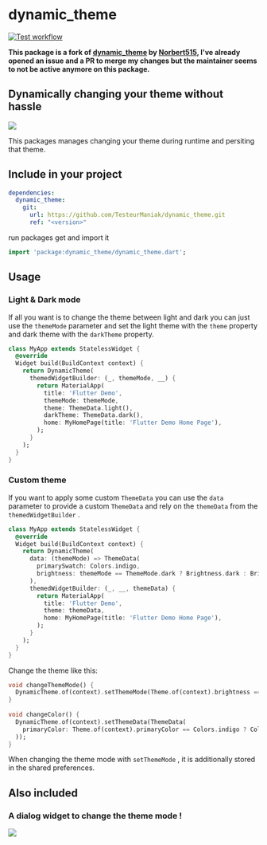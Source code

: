 # dynamic_theme

[![Test workflow](https://github.com/TesteurManiak/dynamic_theme/actions/workflows/tests.yml/badge.svg)](https://github.com/TesteurManiak/dynamic_theme/actions/workflows/tests.yml)

**This package is a fork of [dynamic_theme](https://github.com/Norbert515/dynamic_theme) by [Norbert515](https://github.com/Norbert515), I've already opened an issue and a PR to merge my changes but the maintainer seems to not be active anymore on this package.**

## Dynamically changing your theme without hassle

![](https://github.com/TesteurManiak/dynamic_theme/blob/master/assets/theme.png)

This packages manages changing your theme during runtime and persiting that theme.

## Include in your project

```yaml
dependencies:
  dynamic_theme:
    git:
      url: https://github.com/TesteurManiak/dynamic_theme.git
      ref: "<version>"
```

run packages get and import it

```dart
import 'package:dynamic_theme/dynamic_theme.dart';
```

## Usage

### Light & Dark mode

If all you want is to change the theme between light and dark you can just use the `themeMode` parameter and set the light theme with the `theme` property and dark theme with the `darkTheme` property.

```dart
class MyApp extends StatelessWidget {
  @override
  Widget build(BuildContext context) {
    return DynamicTheme(
      themedWidgetBuilder: (_, themeMode, __) {
        return MaterialApp(
          title: 'Flutter Demo',
          themeMode: themeMode,
          theme: ThemeData.light(),
          darkTheme: ThemeData.dark(),
          home: MyHomePage(title: 'Flutter Demo Home Page'),
        );
      }
    );
  }
}
```

### Custom theme

If you want to apply some custom `ThemeData` you can use the `data` parameter to provide a custom `ThemeData` and rely on the `themeData` from the `themedWidgetBuilder` .

```dart
class MyApp extends StatelessWidget {
  @override
  Widget build(BuildContext context) {
    return DynamicTheme(
      data: (themeMode) => ThemeData(
        primarySwatch: Colors.indigo,
        brightness: themeMode == ThemeMode.dark ? Brightness.dark : Brightness.light,
      ),
      themedWidgetBuilder: (_, __, themeData) {
        return MaterialApp(
          title: 'Flutter Demo',
          theme: themeData,
          home: MyHomePage(title: 'Flutter Demo Home Page'),
        );
      }
    );
  }
}
```

Change the theme like this:

```dart
void changeThemeMode() {
  DynamicTheme.of(context).setThemeMode(Theme.of(context).brightness == Brightness.dark ? ThemeMode.light : ThemeMode.dark);
}
  
void changeColor() {
  DynamicTheme.of(context).setThemeData(ThemeData(
    primaryColor: Theme.of(context).primaryColor == Colors.indigo ? Colors.red : Colors.indigo
  ));
}
```

When changing the theme mode with `setThemeMode` , it is additionally stored in the shared preferences.

## Also included

### A dialog widget to change the theme mode !

![](https://github.com/TesteurManiak/dynamic_theme/blob/master/assets/dialogs.png)
